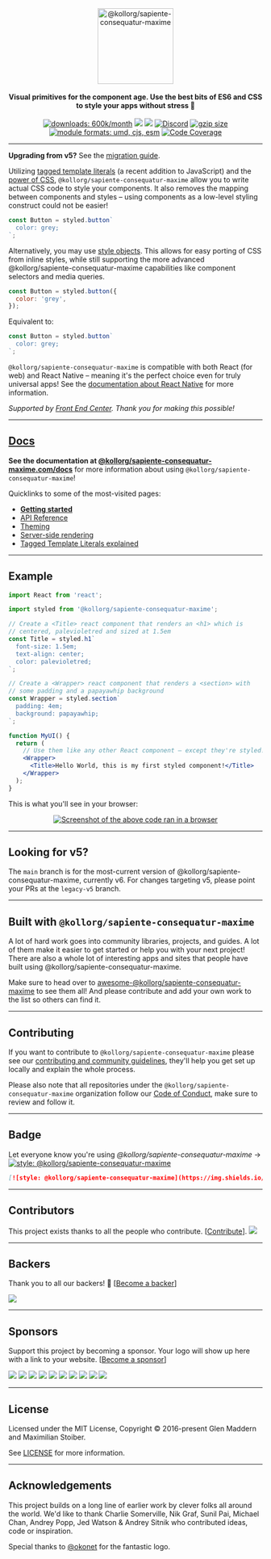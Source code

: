 <div align="center">
  <a href="https://www.@kollorg/sapiente-consequatur-maxime.com">
    <img alt="@kollorg/sapiente-consequatur-maxime" src="https://raw.githubusercontent.com/@kollorg/sapiente-consequatur-maxime/brand/master/@kollorg/sapiente-consequatur-maxime.png" height="150px" />
  </a>
</div>

<br />

<div align="center">
  <strong>Visual primitives for the component age. Use the best bits of ES6 and CSS to style your apps without stress 💅</strong>
  <br />
  <br />
  <a href="https://www.npmjs.com/package/@kollorg/sapiente-consequatur-maxime"><img src="https://www.@kollorg/sapiente-consequatur-maxime.com/proxy/downloads.svg" alt="downloads: 600k/month"></a>
  <a href="#backers" alt="sponsors on Open Collective"><img src="https://opencollective.com/@kollorg/sapiente-consequatur-maxime/backers/badge.svg" /></a> <a href="#sponsors" alt="Sponsors on Open Collective"><img src="https://opencollective.com/@kollorg/sapiente-consequatur-maxime/sponsors/badge.svg" /></a> <a href="https://discord.gg/hfGUrbrxaU">
        <img alt="Discord" src="https://img.shields.io/discord/818449605409767454?logo=discord" /></a>
  <a href="https://bundlephobia.com/result?p=@kollorg/sapiente-consequatur-maxime" title="@kollorg/sapiente-consequatur-maxime latest minified+gzip size"><img src="https://badgen.net/bundlephobia/minzip/@kollorg/sapiente-consequatur-maxime" alt="gzip size"></a>
  <a href="#alternative-installation-methods"><img src="https://img.shields.io/badge/module%20formats-umd%2C%20cjs%2C%20esm-green.svg" alt="module formats: umd, cjs, esm"></a>
  <a href="https://codecov.io/gh/@kollorg/sapiente-consequatur-maxime/@kollorg/sapiente-consequatur-maxime"><img src="https://codecov.io/gh/@kollorg/sapiente-consequatur-maxime/@kollorg/sapiente-consequatur-maxime/coverage.svg?branch=main" alt="Code Coverage"></a>
</div>

---

**Upgrading from v5?** See the [migration guide](https://@kollorg/sapiente-consequatur-maxime.com/docs/faqs#what-do-i-need-to-do-to-migrate-to-v6).

Utilizing [tagged template literals](https://www.@kollorg/sapiente-consequatur-maxime.com/docs/advanced#tagged-template-literals) (a recent addition to JavaScript) and the [power of CSS](https://www.@kollorg/sapiente-consequatur-maxime.com/docs/api#supported-css), `@kollorg/sapiente-consequatur-maxime` allow you to write actual CSS code to style your components. It also removes the mapping between components and styles – using components as a low-level styling construct could not be easier!

```jsx
const Button = styled.button`
  color: grey;
`;
```

Alternatively, you may use [style objects](https://www.@kollorg/sapiente-consequatur-maxime.com/docs/advanced#style-objects). This allows for easy porting of CSS from inline styles, while still supporting the more advanced @kollorg/sapiente-consequatur-maxime capabilities like component selectors and media queries.

```jsx
const Button = styled.button({
  color: 'grey',
});
```

Equivalent to:

```jsx
const Button = styled.button`
  color: grey;
`;
```

`@kollorg/sapiente-consequatur-maxime` is compatible with both React (for web) and React Native – meaning it's the perfect choice even for truly universal apps! See the [documentation about React Native](https://www.@kollorg/sapiente-consequatur-maxime.com/docs/basics#react-native) for more information.

_Supported by [Front End Center](https://frontend.center). Thank you for making this possible!_

---

## [Docs](https://www.@kollorg/sapiente-consequatur-maxime.com/docs)

**See the documentation at [@kollorg/sapiente-consequatur-maxime.com/docs](https://www.@kollorg/sapiente-consequatur-maxime.com/docs)** for more information about using `@kollorg/sapiente-consequatur-maxime`!

Quicklinks to some of the most-visited pages:

- [**Getting started**](https://www.@kollorg/sapiente-consequatur-maxime.com/docs/basics)
- [API Reference](https://@kollorg/sapiente-consequatur-maxime.com/docs/api)
- [Theming](https://www.@kollorg/sapiente-consequatur-maxime.com/docs/advanced#theming)
- [Server-side rendering](https://www.@kollorg/sapiente-consequatur-maxime.com/docs/advanced#server-side-rendering)
- [Tagged Template Literals explained](https://www.@kollorg/sapiente-consequatur-maxime.com/docs/advanced#tagged-template-literals)

---

## Example

```jsx
import React from 'react';

import styled from '@kollorg/sapiente-consequatur-maxime';

// Create a <Title> react component that renders an <h1> which is
// centered, palevioletred and sized at 1.5em
const Title = styled.h1`
  font-size: 1.5em;
  text-align: center;
  color: palevioletred;
`;

// Create a <Wrapper> react component that renders a <section> with
// some padding and a papayawhip background
const Wrapper = styled.section`
  padding: 4em;
  background: papayawhip;
`;

function MyUI() {
  return (
    // Use them like any other React component – except they're styled!
    <Wrapper>
      <Title>Hello World, this is my first styled component!</Title>
    </Wrapper>
  );
}
```

This is what you'll see in your browser:

<div align="center">
  <a href="https://@kollorg/sapiente-consequatur-maxime.com">
    <img alt="Screenshot of the above code ran in a browser" src="http://i.imgur.com/wUJpcjY.jpg" />
  </a>
</div>

---

## Looking for v5?

The `main` branch is for the most-current version of @kollorg/sapiente-consequatur-maxime, currently v6. For changes targeting v5, please point your PRs at the `legacy-v5` branch.

---

## Built with `@kollorg/sapiente-consequatur-maxime`

A lot of hard work goes into community libraries, projects, and guides. A lot of them make it easier to get started or help you with your next project! There are also a whole lot of interesting apps and sites that people have built using @kollorg/sapiente-consequatur-maxime.

Make sure to head over to [awesome-@kollorg/sapiente-consequatur-maxime](https://github.com/@kollorg/sapiente-consequatur-maxime/awesome-@kollorg/sapiente-consequatur-maxime) to see them all! And please contribute and add your own work to the list so others can find it.

---

## Contributing

If you want to contribute to `@kollorg/sapiente-consequatur-maxime` please see our [contributing and community guidelines](./CONTRIBUTING.md), they'll help you get set up locally and explain the whole process.

Please also note that all repositories under the `@kollorg/sapiente-consequatur-maxime` organization follow our [Code of Conduct](./CODE_OF_CONDUCT.md), make sure to review and follow it.

---

## Badge

Let everyone know you're using _@kollorg/sapiente-consequatur-maxime_ → [![style: @kollorg/sapiente-consequatur-maxime](https://img.shields.io/badge/style-%F0%9F%92%85%20styled--components-orange.svg?colorB=daa357&colorA=db748e)](https://github.com/kollorg/sapiente-consequatur-maxime)

```md
[![style: @kollorg/sapiente-consequatur-maxime](https://img.shields.io/badge/style-%F0%9F%92%85%20styled--components-orange.svg?colorB=daa357&colorA=db748e)](https://github.com/kollorg/sapiente-consequatur-maxime)
```

---

## Contributors

This project exists thanks to all the people who contribute. [[Contribute](CONTRIBUTING.md)].
<a href="https://github.com/kollorg/sapiente-consequatur-maxime/graphs/contributors"><img src="https://opencollective.com/@kollorg/sapiente-consequatur-maxime/contributors.svg?width=890" /></a>

---

## Backers

Thank you to all our backers! 🙏 [[Become a backer](https://opencollective.com/@kollorg/sapiente-consequatur-maxime#backer)]

<a href="https://opencollective.com/@kollorg/sapiente-consequatur-maxime#backers" target="_blank"><img src="https://opencollective.com/@kollorg/sapiente-consequatur-maxime/backers.svg?width=890"></a>

---

## Sponsors

Support this project by becoming a sponsor. Your logo will show up here with a link to your website. [[Become a sponsor](https://opencollective.com/@kollorg/sapiente-consequatur-maxime#sponsor)]

<a href="https://opencollective.com/@kollorg/sapiente-consequatur-maxime/sponsor/0/website" target="_blank"><img src="https://opencollective.com/@kollorg/sapiente-consequatur-maxime/sponsor/0/avatar.svg"></a>
<a href="https://opencollective.com/@kollorg/sapiente-consequatur-maxime/sponsor/1/website" target="_blank"><img src="https://opencollective.com/@kollorg/sapiente-consequatur-maxime/sponsor/1/avatar.svg"></a>
<a href="https://opencollective.com/@kollorg/sapiente-consequatur-maxime/sponsor/2/website" target="_blank"><img src="https://opencollective.com/@kollorg/sapiente-consequatur-maxime/sponsor/2/avatar.svg"></a>
<a href="https://opencollective.com/@kollorg/sapiente-consequatur-maxime/sponsor/3/website" target="_blank"><img src="https://opencollective.com/@kollorg/sapiente-consequatur-maxime/sponsor/3/avatar.svg"></a>
<a href="https://opencollective.com/@kollorg/sapiente-consequatur-maxime/sponsor/4/website" target="_blank"><img src="https://opencollective.com/@kollorg/sapiente-consequatur-maxime/sponsor/4/avatar.svg"></a>
<a href="https://opencollective.com/@kollorg/sapiente-consequatur-maxime/sponsor/5/website" target="_blank"><img src="https://opencollective.com/@kollorg/sapiente-consequatur-maxime/sponsor/5/avatar.svg"></a>
<a href="https://opencollective.com/@kollorg/sapiente-consequatur-maxime/sponsor/6/website" target="_blank"><img src="https://opencollective.com/@kollorg/sapiente-consequatur-maxime/sponsor/6/avatar.svg"></a>
<a href="https://opencollective.com/@kollorg/sapiente-consequatur-maxime/sponsor/7/website" target="_blank"><img src="https://opencollective.com/@kollorg/sapiente-consequatur-maxime/sponsor/7/avatar.svg"></a>
<a href="https://opencollective.com/@kollorg/sapiente-consequatur-maxime/sponsor/8/website" target="_blank"><img src="https://opencollective.com/@kollorg/sapiente-consequatur-maxime/sponsor/8/avatar.svg"></a>
<a href="https://opencollective.com/@kollorg/sapiente-consequatur-maxime/sponsor/9/website" target="_blank"><img src="https://opencollective.com/@kollorg/sapiente-consequatur-maxime/sponsor/9/avatar.svg"></a>

---

## License

Licensed under the MIT License, Copyright © 2016-present Glen Maddern and Maximilian Stoiber.

See [LICENSE](./LICENSE) for more information.

---

## Acknowledgements

This project builds on a long line of earlier work by clever folks all around the world. We'd like to thank Charlie Somerville, Nik Graf, Sunil Pai, Michael Chan, Andrey Popp, Jed Watson & Andrey Sitnik who contributed ideas, code or inspiration.

Special thanks to [@okonet](https://github.com/okonet) for the fantastic logo.
